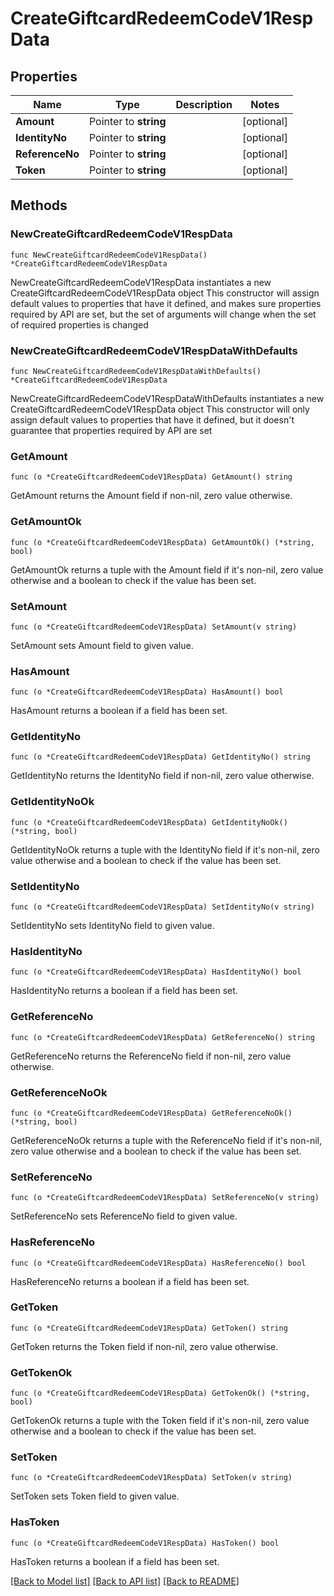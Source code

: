 # CreateGiftcardRedeemCodeV1RespData

## Properties

Name | Type | Description | Notes
------------ | ------------- | ------------- | -------------
**Amount** | Pointer to **string** |  | [optional] 
**IdentityNo** | Pointer to **string** |  | [optional] 
**ReferenceNo** | Pointer to **string** |  | [optional] 
**Token** | Pointer to **string** |  | [optional] 

## Methods

### NewCreateGiftcardRedeemCodeV1RespData

`func NewCreateGiftcardRedeemCodeV1RespData() *CreateGiftcardRedeemCodeV1RespData`

NewCreateGiftcardRedeemCodeV1RespData instantiates a new CreateGiftcardRedeemCodeV1RespData object
This constructor will assign default values to properties that have it defined,
and makes sure properties required by API are set, but the set of arguments
will change when the set of required properties is changed

### NewCreateGiftcardRedeemCodeV1RespDataWithDefaults

`func NewCreateGiftcardRedeemCodeV1RespDataWithDefaults() *CreateGiftcardRedeemCodeV1RespData`

NewCreateGiftcardRedeemCodeV1RespDataWithDefaults instantiates a new CreateGiftcardRedeemCodeV1RespData object
This constructor will only assign default values to properties that have it defined,
but it doesn't guarantee that properties required by API are set

### GetAmount

`func (o *CreateGiftcardRedeemCodeV1RespData) GetAmount() string`

GetAmount returns the Amount field if non-nil, zero value otherwise.

### GetAmountOk

`func (o *CreateGiftcardRedeemCodeV1RespData) GetAmountOk() (*string, bool)`

GetAmountOk returns a tuple with the Amount field if it's non-nil, zero value otherwise
and a boolean to check if the value has been set.

### SetAmount

`func (o *CreateGiftcardRedeemCodeV1RespData) SetAmount(v string)`

SetAmount sets Amount field to given value.

### HasAmount

`func (o *CreateGiftcardRedeemCodeV1RespData) HasAmount() bool`

HasAmount returns a boolean if a field has been set.

### GetIdentityNo

`func (o *CreateGiftcardRedeemCodeV1RespData) GetIdentityNo() string`

GetIdentityNo returns the IdentityNo field if non-nil, zero value otherwise.

### GetIdentityNoOk

`func (o *CreateGiftcardRedeemCodeV1RespData) GetIdentityNoOk() (*string, bool)`

GetIdentityNoOk returns a tuple with the IdentityNo field if it's non-nil, zero value otherwise
and a boolean to check if the value has been set.

### SetIdentityNo

`func (o *CreateGiftcardRedeemCodeV1RespData) SetIdentityNo(v string)`

SetIdentityNo sets IdentityNo field to given value.

### HasIdentityNo

`func (o *CreateGiftcardRedeemCodeV1RespData) HasIdentityNo() bool`

HasIdentityNo returns a boolean if a field has been set.

### GetReferenceNo

`func (o *CreateGiftcardRedeemCodeV1RespData) GetReferenceNo() string`

GetReferenceNo returns the ReferenceNo field if non-nil, zero value otherwise.

### GetReferenceNoOk

`func (o *CreateGiftcardRedeemCodeV1RespData) GetReferenceNoOk() (*string, bool)`

GetReferenceNoOk returns a tuple with the ReferenceNo field if it's non-nil, zero value otherwise
and a boolean to check if the value has been set.

### SetReferenceNo

`func (o *CreateGiftcardRedeemCodeV1RespData) SetReferenceNo(v string)`

SetReferenceNo sets ReferenceNo field to given value.

### HasReferenceNo

`func (o *CreateGiftcardRedeemCodeV1RespData) HasReferenceNo() bool`

HasReferenceNo returns a boolean if a field has been set.

### GetToken

`func (o *CreateGiftcardRedeemCodeV1RespData) GetToken() string`

GetToken returns the Token field if non-nil, zero value otherwise.

### GetTokenOk

`func (o *CreateGiftcardRedeemCodeV1RespData) GetTokenOk() (*string, bool)`

GetTokenOk returns a tuple with the Token field if it's non-nil, zero value otherwise
and a boolean to check if the value has been set.

### SetToken

`func (o *CreateGiftcardRedeemCodeV1RespData) SetToken(v string)`

SetToken sets Token field to given value.

### HasToken

`func (o *CreateGiftcardRedeemCodeV1RespData) HasToken() bool`

HasToken returns a boolean if a field has been set.


[[Back to Model list]](../README.md#documentation-for-models) [[Back to API list]](../README.md#documentation-for-api-endpoints) [[Back to README]](../README.md)


